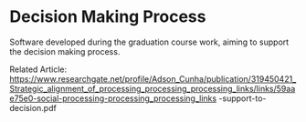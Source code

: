 # Decision Making Process
Software developed during the graduation course work, aiming to support the decision making process.

Related Article: https://www.researchgate.net/profile/Adson_Cunha/publication/319450421_Strategic_alignment_of_processing_processing_processing_links/links/59aae75e0-social-processing-processing_processing_links -support-to-decision.pdf
